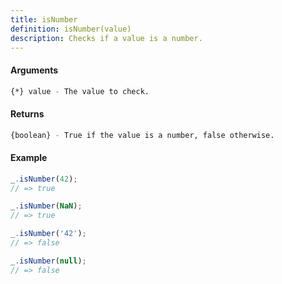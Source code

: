 ```yaml
---
title: isNumber
definition: isNumber(value)
description: Checks if a value is a number.
---
```



#### Arguments


```bash
{*} value - The value to check.
```


#### Returns


```bash
{boolean} - True if the value is a number, false otherwise.
```


#### Example


```ts
_.isNumber(42);
// => true

_.isNumber(NaN);
// => true

_.isNumber('42');
// => false

_.isNumber(null);
// => false
```